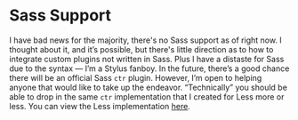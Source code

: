 # Sass Support

I have bad news for the majority, there's no Sass support as of right now. I thought about it, and it’s possible, but there's little direction as to how to integrate custom plugins not written in Sass. Plus I have a distaste for Sass due to the syntax — I’m a Stylus fanboy. In the future, there’s a good chance there will be an official Sass `ctr` plugin. However, I’m open to helping anyone that would like to take up the endeavor. “Technically” you should be able to drop in the same `ctr` implementation that I created for Less more or less. You can view the Less implementation [here](https://github.com/ctr-lang/ctr/blob/master/lib/ctr-less.js). 

<div class="cf"></div>
<div class="end-last"></div>
